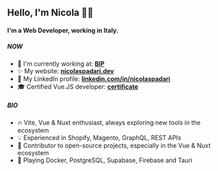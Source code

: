 ## Hello, I'm Nicola 👋🏻

#### I'm a Web Developer, working in Italy.

##### NOW

- 🏢 I'm currently working at: **[BIP](https://bip-group.com)**
- ✨ My website: **[nicolaspadari.dev](https://nicolaspadari.dev)**
- 📄 My LinkedIn profile: **[linkedin.com/in/nicolaspadari](https://www.linkedin.com/in/nicolaspadari)**
- 🎓 Certified Vue.JS developer: **[certificate](https://certificates.dev/vuejs/certificates/9ef071e2-1048-4a4f-b2d0-05cf866bf795)**

##### BIO

- 🔥 Vite, Vue & Nuxt enthusiast, always exploring new tools in the ecosystem
- 💡 Experienced in Shopify, Magento, GraphQL, REST APIs
- 💬 Contributor to open-source projects, especially in the Vue & Nuxt ecosystem
- 🚀 Playing Docker, PostgreSQL, Supabase, Firebase and Tauri

